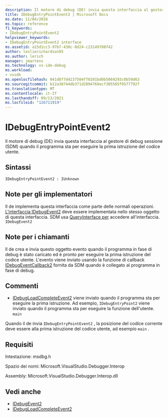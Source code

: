 ```yaml
---
description: Il motore di debug (DE) invia questa interfaccia al gestore di debug sessione (SDM) quando il programma sta per eseguire la prima istruzione del codice utente.
title: IDebugEntryPointEvent2 | Microsoft Docs
ms.date: 11/04/2016
ms.topic: reference
f1_keywords:
- IDebugEntryPointEvent2
helpviewer_keywords:
- IDebugEntryPointEvent2 interface
ms.assetid: a15d1cc3-97b7-438c-8d24-c23149708f42
author: leslierichardson95
ms.author: lerich
manager: jmartens
ms.technology: vs-ide-debug
ms.workload:
- vssdk
ms.openlocfilehash: 041d8f7d4237504ff0201bd0b5069293c0b59d63
ms.sourcegitcommit: b12a38744db371d2894769ecf305585f9577792f
ms.translationtype: MT
ms.contentlocale: it-IT
ms.lasthandoff: 09/13/2021
ms.locfileid: "126711919"
---
```

# <a name="idebugentrypointevent2"></a>IDebugEntryPointEvent2
Il motore di debug (DE) invia questa interfaccia al gestore di debug sessione (SDM) quando il programma sta per eseguire la prima istruzione del codice utente.

## <a name="syntax"></a>Sintassi

```
IDebugEntryPointEvent2 : IUnknown
```

## <a name="notes-for-implementers"></a>Note per gli implementatori
 Il de implementa questa interfaccia come parte delle normali operazioni. [L'interfaccia IDebugEvent2](../../../extensibility/debugger/reference/idebugevent2.md) deve essere implementata nello stesso oggetto di questa interfaccia. SDM usa [QueryInterface per](/cpp/atl/queryinterface) accedere all'interfaccia. `IDebugEvent2`

## <a name="notes-for-callers"></a>Note per i chiamanti
 Il de crea e invia questo oggetto evento quando il programma in fase di debug è stato caricato ed è pronto per eseguire la prima istruzione del codice utente. L'evento viene inviato usando la funzione di callback [IDebugEventCallback2](../../../extensibility/debugger/reference/idebugeventcallback2.md) fornita da SDM quando è collegato al programma in fase di debug.

## <a name="remarks"></a>Commenti
- [IDebugLoadCompleteEvent2](../../../extensibility/debugger/reference/idebugloadcompleteevent2.md) viene inviato quando il programma sta per eseguire la prima istruzione. Ad esempio, `IDebugEntryPoint2` viene inviato quando il programma sta per eseguire la funzione dell'utente. `main`

 Quando il de invia `IDebugEntryPointEvent2` , la posizione del codice corrente deve essere alla prima istruzione del codice utente, ad esempio `main` .

## <a name="requirements"></a>Requisiti
 Intestazione: msdbg.h

 Spazio dei nomi: Microsoft.VisualStudio.Debugger.Interop

 Assembly: Microsoft.VisualStudio.Debugger.Interop.dll

## <a name="see-also"></a>Vedi anche
- [IDebugEvent2](../../../extensibility/debugger/reference/idebugevent2.md)
- [IDebugLoadCompleteEvent2](../../../extensibility/debugger/reference/idebugloadcompleteevent2.md)
